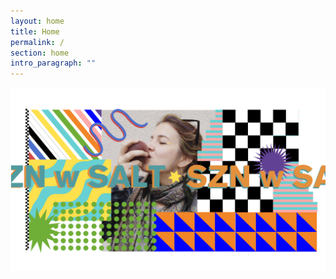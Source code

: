 ```yaml
---
layout: home
title: Home
permalink: /
section: home
intro_paragraph: ""
---
```

![hrk banner](/assets/img/uploads/home-page-banner.png "banner")